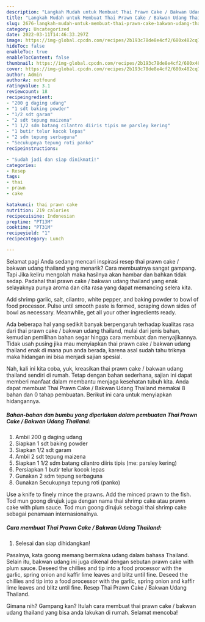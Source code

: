 ```yaml
---
description: "Langkah Mudah untuk Membuat Thai Prawn Cake / Bakwan Udang Thailand Anti Gagal"
title: "Langkah Mudah untuk Membuat Thai Prawn Cake / Bakwan Udang Thailand Anti Gagal"
slug: 2676-langkah-mudah-untuk-membuat-thai-prawn-cake-bakwan-udang-thailand-anti-gagal
category: Uncategorized
date: 2022-03-11T14:46:33.297Z
image: https://img-global.cpcdn.com/recipes/2b193c78de8e4cf2/680x482cq70/thai-prawn-cake-bakwan-udang-thailand-foto-resep-utama.jpg
hideToc: false
enableToc: true
enableTocContent: false
thumbnail: https://img-global.cpcdn.com/recipes/2b193c78de8e4cf2/680x482cq70/thai-prawn-cake-bakwan-udang-thailand-foto-resep-utama.jpg
cover: https://img-global.cpcdn.com/recipes/2b193c78de8e4cf2/680x482cq70/thai-prawn-cake-bakwan-udang-thailand-foto-resep-utama.jpg
author: Admin
authorAv: notfound
ratingvalue: 3.1
reviewcount: 18
recipeingredient:
- "200 g daging udang"
- "1 sdt baking powder"
- "1/2 sdt garam"
- "2 sdt tepung maizena"
- "1 1/2 sdm batang cilantro diiris tipis me parsley kering"
- "1 butir telur kocok lepas"
- "2 sdm tepung serbaguna"
- "Secukupnya tepung roti panko"
recipeinstructions:

- "Sudah jadi dan siap dinikmati!"
categories:
- Resep
tags:
- thai
- prawn
- cake

katakunci: thai prawn cake 
nutrition: 219 calories
recipecuisine: Indonesian
preptime: "PT13M"
cooktime: "PT31M"
recipeyield: "1"
recipecategory: Lunch

---
```



Selamat pagi Anda sedang mencari inspirasi resep thai prawn cake / bakwan udang thailand yang menarik? Cara membuatnya sangat gampang. Tapi Jika keliru mengolah maka hasilnya akan hambar dan bahkan tidak sedap. Padahal thai prawn cake / bakwan udang thailand yang enak selayaknya punya aroma dan cita rasa yang dapat memancing selera kita.


Add shrimp garlic, salt, cilantro, white pepper, and baking powder to bowl of food processor. Pulse until smooth paste is formed, scraping down sides of bowl as necessary. Meanwhile, get all your other ingredients ready.

Ada beberapa hal yang sedikit banyak berpengaruh terhadap kualitas rasa dari thai prawn cake / bakwan udang thailand, mulai dari jenis bahan, kemudian pemilihan bahan segar hingga cara membuat dan menyajikannya. Tidak usah pusing jika mau menyiapkan thai prawn cake / bakwan udang thailand enak di mana pun anda berada, karena asal sudah tahu triknya maka hidangan ini bisa menjadi sajian spesial.


Nah, kali ini kita coba, yuk, kreasikan thai prawn cake / bakwan udang thailand sendiri di rumah. Tetap dengan bahan sederhana, sajian ini dapat memberi manfaat dalam membantu menjaga kesehatan tubuh kita. Anda dapat membuat Thai Prawn Cake / Bakwan Udang Thailand memakai 8 bahan dan 0 tahap pembuatan. Berikut ini cara untuk menyiapkan hidangannya.

<!--inarticleads1-->

##### Bahan-bahan dan bumbu yang diperlukan dalam pembuatan Thai Prawn Cake / Bakwan Udang Thailand:

1. Ambil 200 g daging udang
1. Siapkan 1 sdt baking powder
1. Siapkan 1/2 sdt garam
1. Ambil 2 sdt tepung maizena
1. Siapkan 1 1/2 sdm batang cilantro diiris tipis (me: parsley kering)
1. Persiapkan 1 butir telur kocok lepas
1. Gunakan 2 sdm tepung serbaguna
1. Gunakan Secukupnya tepung roti (panko)


Use a knife to finely mince the prawns. Add the minced prawn to the fish. Tod mun goong dirujuk juga dengan nama thai shrimp cake atau prawn cake with plum sauce. Tod mun goong dirujuk sebagai thai shrimp cake sebagai penamaan internasionalnya. 

<!--inarticleads2-->

##### Cara membuat Thai Prawn Cake / Bakwan Udang Thailand:


1. Selesai dan siap dihidangkan!

Pasalnya, kata goong memang bermakna udang dalam bahasa Thailand. Selain itu, bakwan udang ini juga dikenal dengan sebutan prawn cake with plum sauce. Deseed the chillies and tip into a food processor with the garlic, spring onion and kaffir lime leaves and blitz until fine. Deseed the chillies and tip into a food processor with the garlic, spring onion and kaffir lime leaves and blitz until fine. Resep Thai Prawn Cake / Bakwan Udang Thailand. 

Gimana nih? Gampang kan? Itulah cara membuat thai prawn cake / bakwan udang thailand yang bisa anda lakukan di rumah. Selamat mencoba!

